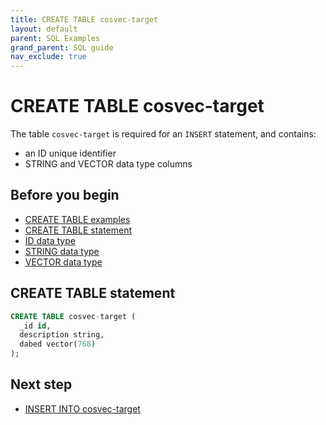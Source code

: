```yaml
---
title: CREATE TABLE cosvec-target
layout: default
parent: SQL Examples
grand_parent: SQL guide
nav_exclude: true
---
```


# CREATE TABLE cosvec-target

The table `cosvec-target` is required for an `INSERT` statement, and contains:
* an ID unique identifier
* STRING and VECTOR data type columns

## Before you begin
* [CREATE TABLE examples](/docs/sql-guide/examples/sql-eg-table/sql-eg-table-home#create-table-examples)
* [CREATE TABLE statement](/docs/sql-guide/statements/statement-table-create)
* [ID data type](/docs/sql-guide/data-types/data-type-id)
* [STRING data type](/docs/sql-guide/data-types/data-type-string)
* [VECTOR data type](/docs/sql-guide/data-types/data-type-vector)

## CREATE TABLE statement

```sql
CREATE TABLE cosvec-target (
  _id id,
  description string,
  dabed vector(768)
);
```

## Next step

* [INSERT INTO cosvec-target](/docs/sql-guide/examples/sql-eg-insert/sql-eg-insert-cosvec-target)
